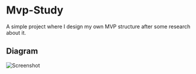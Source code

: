 # Mvp-Study
A simple project where I design my own MVP structure after some research about it.

## Diagram

![Screenshot](..master/diagram/diagram.jpg)
